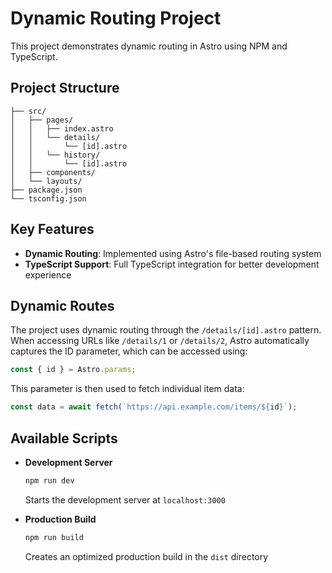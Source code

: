 # Dynamic Routing Project

This project demonstrates dynamic routing in Astro using NPM and TypeScript.

## Project Structure

```
├── src/
│   ├── pages/
│   │   ├── index.astro
│   │   └── details/
│   │       └── [id].astro
│   │   └── history/
│   │       └── [id].astro
│   ├── components/
│   └── layouts/
├── package.json
└── tsconfig.json
```

## Key Features

- **Dynamic Routing**: Implemented using Astro's file-based routing system
- **TypeScript Support**: Full TypeScript integration for better development experience

## Dynamic Routes

The project uses dynamic routing through the `/details/[id].astro` pattern. When accessing URLs like `/details/1` or `/details/2`, Astro automatically captures the ID parameter, which can be accessed using:

```typescript
const { id } = Astro.params;
```

This parameter is then used to fetch individual item data:

```typescript
const data = await fetch(`https://api.example.com/items/${id}`);
```

## Available Scripts

- **Development Server**
  ```bash
  npm run dev
  ```
  Starts the development server at `localhost:3000`

- **Production Build**
  ```bash
  npm run build
  ```
  Creates an optimized production build in the `dist` directory